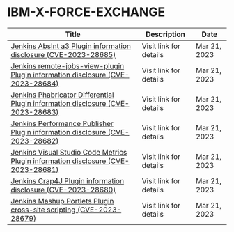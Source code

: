 

# IBM-X-FORCE-EXCHANGE

 |Title|Description|Date|
 |---|---|---|
 |[Jenkins AbsInt a3 Plugin information disclosure (CVE-2023-28685)](https://exchange.xforce.ibmcloud.com/activity/list?filter=Vulnerabilities)|Visit link for details|Mar 21, 2023|
 |[Jenkins remote-jobs-view-plugin Plugin information disclosure (CVE-2023-28684)](https://exchange.xforce.ibmcloud.com/activity/list?filter=Vulnerabilities)|Visit link for details|Mar 21, 2023|
 |[Jenkins Phabricator Differential Plugin information disclosure (CVE-2023-28683)](https://exchange.xforce.ibmcloud.com/activity/list?filter=Vulnerabilities)|Visit link for details|Mar 21, 2023|
 |[Jenkins Performance Publisher Plugin information disclosure (CVE-2023-28682)](https://exchange.xforce.ibmcloud.com/activity/list?filter=Vulnerabilities)|Visit link for details|Mar 21, 2023|
 |[Jenkins Visual Studio Code Metrics Plugin information disclosure (CVE-2023-28681)](https://exchange.xforce.ibmcloud.com/activity/list?filter=Vulnerabilities)|Visit link for details|Mar 21, 2023|
 |[Jenkins Crap4J Plugin information disclosure (CVE-2023-28680)](https://exchange.xforce.ibmcloud.com/activity/list?filter=Vulnerabilities)|Visit link for details|Mar 21, 2023|
 |[Jenkins Mashup Portlets Plugin cross-site scripting (CVE-2023-28679)](https://exchange.xforce.ibmcloud.com/activity/list?filter=Vulnerabilities)|Visit link for details|Mar 21, 2023|
 